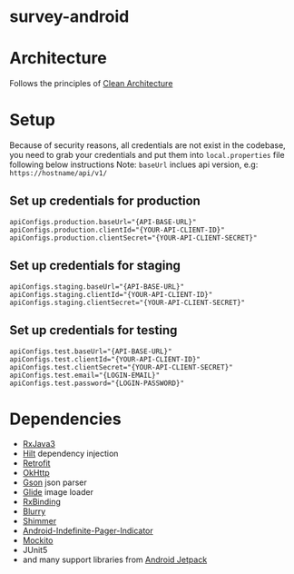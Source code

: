 # survey-android

# Architecture
Follows the principles of [Clean Architecture](https://blog.8thlight.com/uncle-bob/2012/08/13/the-clean-architecture.html)

# Setup
Because of security reasons, all credentials are not exist in the codebase, you need to grab your credentials and put them into `local.properties` file following below instructions
Note: `baseUrl` inclues api version, e.g: `https://hostname/api/v1/`

## Set up credentials for production
```
apiConfigs.production.baseUrl="{API-BASE-URL}"
apiConfigs.production.clientId="{YOUR-API-CLIENT-ID}"
apiConfigs.production.clientSecret="{YOUR-API-CLIENT-SECRET}"
```
## Set up credentials for staging
```
apiConfigs.staging.baseUrl="{API-BASE-URL}"
apiConfigs.staging.clientId="{YOUR-API-CLIENT-ID}"
apiConfigs.staging.clientSecret="{YOUR-API-CLIENT-SECRET}"
```
## Set up credentials for testing
```
apiConfigs.test.baseUrl="{API-BASE-URL}"
apiConfigs.test.clientId="{YOUR-API-CLIENT-ID}"
apiConfigs.test.clientSecret="{YOUR-API-CLIENT-SECRET}"
apiConfigs.test.email="{LOGIN-EMAIL}"
apiConfigs.test.password="{LOGIN-PASSWORD}"
```

# Dependencies
- [RxJava3](https://github.com/ReactiveX/RxJava)
- [Hilt](https://dagger.dev/hilt/) dependency injection
- [Retrofit](https://square.github.io/retrofit/) 
- [OkHttp](https://square.github.io/okhttp/)
- [Gson](https://github.com/google/gson) json parser
- [Glide](https://github.com/bumptech/glide) image loader
- [RxBinding](https://github.com/JakeWharton/RxBinding)
- [Blurry](https://github.com/wasabeef/Blurry)
- [Shimmer](https://github.com/facebook/shimmer-android)
- [Android-Indefinite-Pager-Indicator](https://github.com/wching/Android-Indefinite-Pager-Indicator)
- [Mockito](https://github.com/mockito/mockito)
- JUnit5
- and many support libraries from [Android Jetpack](https://maven.google.com/web/index.html)
